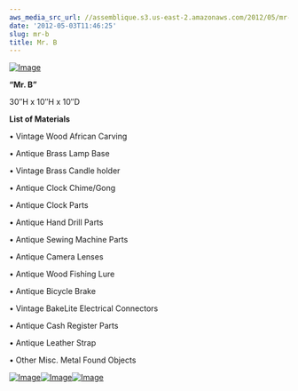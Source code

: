 ```yaml
---
aws_media_src_url: //assemblique.s3.us-east-2.amazonaws.com/2012/05/mr-b-closeup.jpg
date: '2012-05-03T11:46:25'
slug: mr-b
title: Mr. B
---
```


 [![Image](//assemblique.s3.us-east-2.amazonaws.com/2012/05/mr-b-closeup.jpg?w=487)](//assemblique.s3.us-east-2.amazonaws.com/2012/05/mr-b-closeup.jpg)

 **“Mr. B”**

 30″H x 10″H x 10″D

 **List of Materials**

 • Vintage Wood African Carving

 • Antique Brass Lamp Base

 • Vintage Brass Candle holder

 • Antique Clock Chime/Gong

 • Antique Clock Parts

 • Antique Hand Drill Parts

 • Antique Sewing Machine Parts

 • Antique Camera Lenses

 • Antique Wood Fishing Lure

 • Antique Bicycle Brake

 • Vintage BakeLite Electrical Connectors

 • Antique Cash Register Parts

 • Antique Leather Strap

 • Other Misc. Metal Found Objects

 [![Image](//assemblique.s3.us-east-2.amazonaws.com/2012/05/mr-b-side2.jpg?w=487)](//assemblique.s3.us-east-2.amazonaws.com/2012/05/mr-b-side2.jpg)[![Image](//assemblique.s3.us-east-2.amazonaws.com/2012/05/mr-b-angle.jpg?w=487)](//assemblique.s3.us-east-2.amazonaws.com/2012/05/mr-b-angle.jpg)[![Image](//assemblique.s3.us-east-2.amazonaws.com/2012/05/mr-b.jpg?w=487)](//assemblique.s3.us-east-2.amazonaws.com/2012/05/mr-b.jpg)